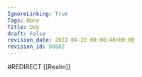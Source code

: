 ```yaml
---
IgnoreLinking: True
Tags: None
Title: Day
draft: False
revision_date: 2022-04-22 00:08:48+00:00
revision_id: 88882
---
```


#REDIRECT [[Realm]]